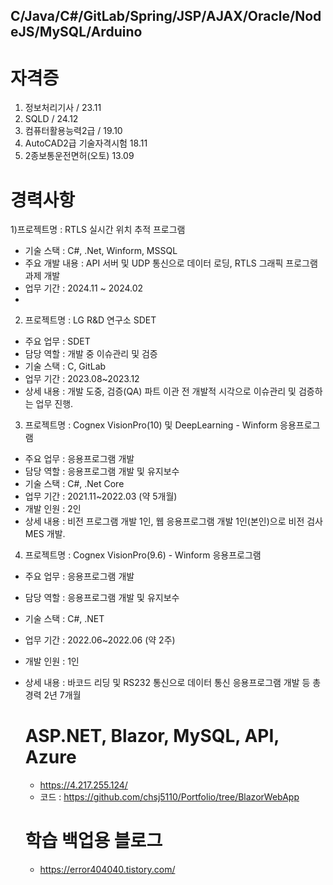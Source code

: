 ## C/Java/C#/GitLab/Spring/JSP/AJAX/Oracle/NodeJS/MySQL/Arduino


# 자격증
1) 정보처리기사 / 23.11
2) SQLD / 24.12
3) 컴퓨터활용능력2급 / 19.10
4) AutoCAD2급 기술자격시험 18.11
5) 2종보통운전면허(오토) 13.09


# 경력사항
1)프로젝트명 : RTLS 실시간 위치 추적 프로그램
- 기술 스택 : C#, .Net, Winform, MSSQL
- 주요 개발 내용 : API 서버 및 UDP 통신으로 데이터 로딩, RTLS 그래픽 프로그램 과제 개발
- 업무 기간 : 2024.11 ~ 2024.02
- 
2) 프로젝트명 : LG R&D 연구소 SDET
- 주요 업무 : SDET
- 담당 역할 : 개발 중 이슈관리 및 검증
- 기술 스택 : C, GitLab
- 업무 기간 : 2023.08~2023.12
- 상세 내용 : 개발 도중, 검증(QA) 파트 이관 전 개발적 시각으로 이슈관리 및 검증하는 업무 진행.

3) 프로젝트명 : Cognex VisionPro(10) 및 DeepLearning - Winform 응용프로그램
- 주요 업무 : 응용프로그램 개발
- 담당 역할 : 응용프로그램 개발 및 유지보수
- 기술 스택 : C#, .Net Core
- 업무 기간 : 2021.11~2022.03 (약 5개월)
- 개발 인원 : 2인
- 상세 내용 : 비전 프로그램 개발 1인, 웹 응용프로그램 개발 1인(본인)으로 비전 검사 MES 개발.

4) 프로젝트명 : Cognex VisionPro(9.6) - Winform 응용프로그램
- 주요 업무 : 응용프로그램 개발
- 담당 역할 : 응용프로그램 개발 및 유지보수
- 기술 스택 : C#, .NET
- 업무 기간 : 2022.06~2022.06 (약 2주)
- 개발 인원 : 1인
- 상세 내용 : 바코드 리딩 및 RS232 통신으로 데이터 통신 응용프로그램 개발
  등 총 경력 2년 7개월

  # ASP.NET, Blazor, MySQL, API, Azure
  - https://4.217.255.124/
  - 코드 : https://github.com/chsj5110/Portfolio/tree/BlazorWebApp

  # 학습 백업용 블로그
  - https://error404040.tistory.com/
